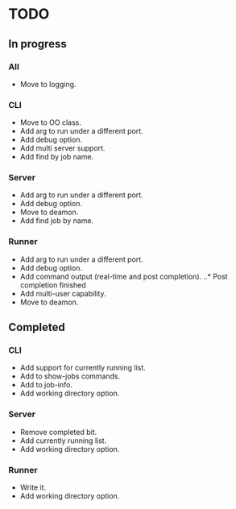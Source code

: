 # TODO

## In progress

### All
  * Move to logging.

### CLI
  * Move to OO class.
  * Add arg to run under a different port.
  * Add debug option.
  * Add multi server support.
  * Add find by job name.

### Server
  * Add arg to run under a different port.
  * Add debug option.
  * Move to deamon.
  * Add find job by name.


### Runner
  * Add arg to run under a different port.
  * Add debug option.
  * Add command output (real-time and post completion).
  ..* Post completion finished
  * Add multi-user capability.
  * Move to deamon.

## Completed

### CLI
  * Add support for currently running list.
  * Add to show-jobs commands.
  * Add to job-info.
  * Add working directory option.

### Server
  * Remove completed bit.
  * Add currently running list.
  * Add working directory option.


### Runner
  * Write it.
  * Add working directory option.
